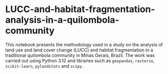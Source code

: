 # LUCC-and-habitat-fragmentation-analysis-in-a-quilombola-community
This notebook presents the methodology used in a study on the analysis of land use and land cover change (LUCC) and habitat fragmentation in a traditional quilombola community in Minas Gerais, Brazil. The work was carried out using Python 3.12 and libraries such as `geopandas`, `rasterio`, `scikit-learn`, `pylandstats` and `scipy`.
